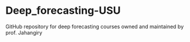 # Deep_forecasting-USU
GitHub repository for deep forecasting courses owned and maintained by prof. Jahangiry
